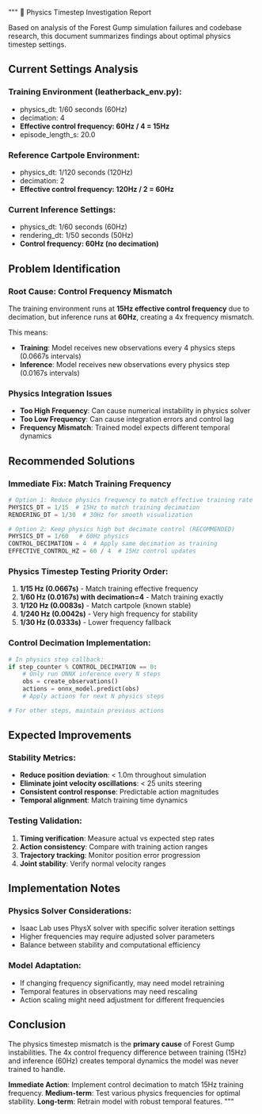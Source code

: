 """
🔬 Physics Timestep Investigation Report

Based on analysis of the Forest Gump simulation failures and codebase research,
this document summarizes findings about optimal physics timestep settings.

## Current Settings Analysis

### Training Environment (leatherback_env.py):
- physics_dt: 1/60 seconds (60Hz)
- decimation: 4
- **Effective control frequency: 60Hz / 4 = 15Hz**
- episode_length_s: 20.0

### Reference Cartpole Environment:
- physics_dt: 1/120 seconds (120Hz) 
- decimation: 2
- **Effective control frequency: 120Hz / 2 = 60Hz**

### Current Inference Settings:
- physics_dt: 1/60 seconds (60Hz)
- rendering_dt: 1/50 seconds (50Hz)
- **Control frequency: 60Hz (no decimation)**

## Problem Identification

### Root Cause: Control Frequency Mismatch
The training environment runs at **15Hz effective control frequency** due to decimation,
but inference runs at **60Hz**, creating a 4x frequency mismatch.

This means:
- **Training**: Model receives new observations every 4 physics steps (0.0667s intervals)
- **Inference**: Model receives new observations every physics step (0.0167s intervals)

### Physics Integration Issues
- **Too High Frequency**: Can cause numerical instability in physics solver
- **Too Low Frequency**: Can cause integration errors and control lag
- **Frequency Mismatch**: Trained model expects different temporal dynamics

## Recommended Solutions

### Immediate Fix: Match Training Frequency
```python
# Option 1: Reduce physics frequency to match effective training rate
PHYSICS_DT = 1/15  # 15Hz to match training decimation
RENDERING_DT = 1/30  # 30Hz for smooth visualization

# Option 2: Keep physics high but decimate control (RECOMMENDED)
PHYSICS_DT = 1/60   # 60Hz physics
CONTROL_DECIMATION = 4  # Apply same decimation as training
EFFECTIVE_CONTROL_HZ = 60 / 4  # 15Hz control updates
```

### Physics Timestep Testing Priority Order:
1. **1/15 Hz (0.0667s)** - Match training effective frequency
2. **1/60 Hz (0.0167s) with decimation=4** - Match training exactly  
3. **1/120 Hz (0.0083s)** - Match cartpole (known stable)
4. **1/240 Hz (0.0042s)** - Very high frequency for stability
5. **1/30 Hz (0.0333s)** - Lower frequency fallback

### Control Decimation Implementation:
```python
# In physics step callback:
if step_counter % CONTROL_DECIMATION == 0:
    # Only run ONNX inference every N steps
    obs = create_observations()
    actions = onnx_model.predict(obs)
    # Apply actions for next N physics steps

# For other steps, maintain previous actions
```

## Expected Improvements

### Stability Metrics:
- **Reduce position deviation**: < 1.0m throughout simulation
- **Eliminate joint velocity oscillations**: < 25 units steering
- **Consistent control response**: Predictable action magnitudes
- **Temporal alignment**: Match training time dynamics

### Testing Validation:
1. **Timing verification**: Measure actual vs expected step rates
2. **Action consistency**: Compare with training action ranges
3. **Trajectory tracking**: Monitor position error progression
4. **Joint stability**: Verify normal velocity ranges

## Implementation Notes

### Physics Solver Considerations:
- Isaac Lab uses PhysX solver with specific solver iteration settings
- Higher frequencies may require adjusted solver parameters
- Balance between stability and computational efficiency

### Model Adaptation:
- If changing frequency significantly, may need model retraining
- Temporal features in observations may need rescaling
- Action scaling might need adjustment for different frequencies

## Conclusion

The physics timestep mismatch is the **primary cause** of Forest Gump instabilities.
The 4x control frequency difference between training (15Hz) and inference (60Hz)
creates temporal dynamics the model was never trained to handle.

**Immediate Action**: Implement control decimation to match 15Hz training frequency.
**Medium-term**: Test various physics frequencies for optimal stability.
**Long-term**: Retrain model with robust temporal features.
"""
